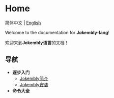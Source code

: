 # Home

简体中文 | [English](./Home.en.md)

Welcome to the documentation for **Jokembly-lang**!

欢迎来到**Jokembly语言**的文档！

## 导航

- **逐步入门**
  - [Jokembly简介](./Chinese/Introduction.md)
  - [Jokembly安装](./Chinese/Install.md)
- **命令大全**
